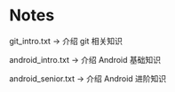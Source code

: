 # Notes
git_intro.txt -> 介绍 git 相关知识

android_intro.txt -> 介绍 Android 基础知识

android_senior.txt -> 介绍 Android 进阶知识


